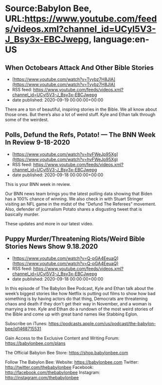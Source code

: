 # Source:Babylon Bee, URL:https://www.youtube.com/feeds/videos.xml?channel_id=UCyl5V3-J_Bsy3x-EBCJwepg, language:en-US

## When Octobears Attack And Other Bible Stories
 - [https://www.youtube.com/watch?v=Tvybz7H8JIA](https://www.youtube.com/watch?v=Tvybz7H8JIA)
 - RSS feed: https://www.youtube.com/feeds/videos.xml?channel_id=UCyl5V3-J_Bsy3x-EBCJwepg
 - date published: 2020-09-19 00:00:00+00:00

There are a ton of beautiful, inspiring stories in the Bible. We all know about those ones. But there’s also a lot of weird stuff. Kyle and Ethan talk through some of the weirdest.

## Polls, Defund the Refs, Potato! — The BNN Week In Review 9-18-2020
 - [https://www.youtube.com/watch?v=hvFWeJp95Xg](https://www.youtube.com/watch?v=hvFWeJp95Xg)
 - RSS feed: https://www.youtube.com/feeds/videos.xml?channel_id=UCyl5V3-J_Bsy3x-EBCJwepg
 - date published: 2020-09-18 00:00:00+00:00

This is your BNN week in review. 

Our BNN news team brings you the latest polling data showing that Biden has a 100% chance of winning. We also check in with Stuart Stringer visiting an NFL game in the midst of the "Defund The Referees" movement. Also, defender of journalism Potato shares a disgusting tweet that is basically murder. 

These updates and more in our latest video.

## Puppy Murder/Threatening Riots/Weird Bible Stories News Show 9.18.2020
 - [https://www.youtube.com/watch?v=Q-pGA4EeuaQ](https://www.youtube.com/watch?v=Q-pGA4EeuaQ)
 - RSS feed: https://www.youtube.com/feeds/videos.xml?channel_id=UCyl5V3-J_Bsy3x-EBCJwepg
 - date published: 2020-09-18 00:00:00+00:00

In this episode of The Babylon Bee Podcast, Kyle and Ethan talk about the week’s biggest stories like how Netflix is putting out films to show how bad something is by having actors do that thing, Democrats are threatening chaos and death if they don’t get their way in November, and a woman is marrying a tree. Kyle and Ethan do a rundown of the most weird stories of the Bible and come up with great band names like Stabbing Eglon.

Subscribe on iTunes: https://podcasts.apple.com/us/podcast/the-babylon-bee/id1468715531

Gain Access to the Exclusive Content and Writing Forum: https://babylonbee.com/plans

The Official Babylon Bee Store: https://shop.babylonbee.com

Follow The Babylon Bee:
Website: https://babylonbee.com
Twitter: http://twitter.com/thebabylonbee
Facebook: http://facebook.com/thebabylonbee
Instagram: http://instagram.com/thebabylonbee

